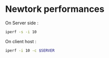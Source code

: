 # Newtork performances

On Server side :

```bash title="10 = secondes"
iperf -s -i 10
```

On client host :

```bash title="$SERVER = target @iP"
iperf -i 10 -c $SERVER
```

